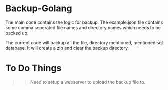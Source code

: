 # Backup-Golang

The main code contains the logic for backup. The example.json file contains some comma seperated file names and directory names which needs to be backed up.

The current code will backup all the file, directory mentioned, mentioned sql database. It will create a zip and clear the backup directory.

# To Do Things

>> Need to setup a webserver to upload the backup file to.
